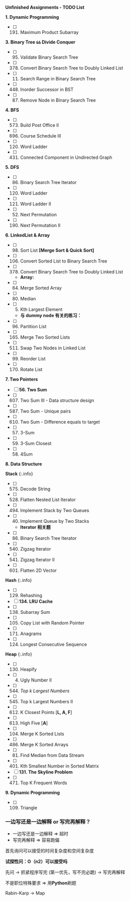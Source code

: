 **Unfinished Assignments - TODO List**

**1. Dynamic Programming**

- [ ] 191. Maximum Product Subarray


**3. Binary Tree `&&` Divide Conquer**

- [ ] 95. Validate Binary Search Tree
- [ ] 378. Convert Binary Search Tree to Doubly Linked List
- [ ] 11. Search Range in Binary Search Tree
- [ ] 448. Inorder Successor in BST
- [ ] 87. Remove Node in Binary Search Tree


**4. BFS**

- [ ] 573. Build Post Office II
- [ ] 696. Course Schedule III
- [ ] 120. Word Ladder
- [ ] 431. Connected Component in Undirected Graph


**5. DFS**

- [ ] 86. Binary Search Tree Iterator
- [ ] 120. Word Ladder
- [ ] 121. Word Ladder II
- [ ] 52. Next Permutation
- [ ] 190. Next Permutation II


**6. LinkedList & Array**

- [ ] 98. Sort List **[Merge Sort & Quick Sort]**
- [ ] 106. Convert Sorted List to Binary Search Tree
- [ ] 378. Convert Binary Search Tree to Doubly Linked List
    - **Array:**
- [ ] 64. Merge Sorted Array
- [ ] 80. Median
- [ ] 5. Kth Largest Element
    - **与 dummy node 有关的练习：**
- [ ] 96. Partition List
- [ ] 165. Merge Two Sorted Lists
- [ ] 511. Swap Two Nodes in Linked List
- [ ] 99. Reorder List
- [ ] 170. Rotate List


**7. Two Pointers**

- [ ] **56. Two Sum**
- [ ] 607. Two Sum III - Data structure design
- [ ] 587. Two Sum - Unique pairs
- [ ] 610. Two Sum - Difference equals to target
- [ ] 57. 3-Sum
- [ ] 59. 3-Sum Closest
- [ ] 58. 4Sum


**8. Data Structure**

**Stack**
{:.info}

- [ ] 575. Decode String
- [ ] 528. Flatten Nested List Iterator
- [ ] 494. Implement Stack by Two Queues
- [ ] 40. Implement Queue by Two Stacks
    - **Iterator 相关题**
- [ ] 86. Binary Search Tree Iterator
- [ ] 540. Zigzag Iterator
- [ ] 541. Zigzag Iterator II
- [ ] 601. Flatten 2D Vector

**Hash**
{:.info}

- [ ] 129. Rehashing
- [ ] **134. LRU Cache**
- [ ] 138. Subarray Sum
- [ ] 105. Copy List with Random Pointer
- [ ] 171. Anagrams
- [ ] 124. Longest Consecutive Sequence

**Heap**
{:.info}

- [ ] 130. Heapify
- [ ] 4. Ugly Number II
- [ ] 544. *Top k Largest Numbers*
- [ ] 545. Top k Largest Numbers II
- [ ] 612. K Closest Points [**L, A, F**]
- [ ] 613. High Five [**A**]
- [ ] 104. Merge K Sorted Lists
- [ ] 486. Merge K Sorted Arrays
- [ ] 81. Find Median from Data Stream
- [ ] 401. Kth Smallest Number in Sorted Matrix
- [ ] **131. The Skyline Problem**
- [ ] 471. Top K Frequent Words


**9. Dynamic Programming**

- [ ] 109. Triangle



### 一边写还是一边解释 or 写完再解释？

- 一边写还是一边解释 => 超时
- 写完再解释 => 容易跑偏

首先询问可以接受的时间复杂度和空间复杂度

**试探性问：O（n2）可以接受吗**

先问 -> 抓紧程序写完 (第一优先，写不完必跪) -> 写完再解释

不是职位特殊要求 => 用**Python**刷题

Rabin-Karp -> Map


